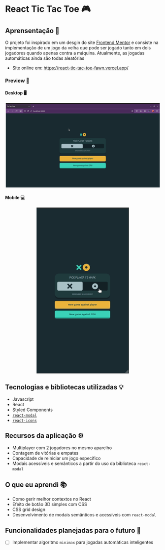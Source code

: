 # React Tic Tac Toe 🎮

## Aprensentação 🎥

O projeto foi inspirado em um desgin do site <a target="_blank" href="https://frontendmentor.io">Frontend Mentor</a> e consiste na implementação de um jogo da velha
que pode ser jogado tanto em dois jogadores quando apenas contra a máquina. Atualmente, as jogadas automáticas ainda são todas aleatórias
 - Site online em: https://react-tic-tac-toe-fawn.vercel.app/

### Preview 🍿

#### Desktop 🖥️

<p align="center">
  <img width="500" src="https://github.com/davifelix5/react-tic-tac-toe/blob/main/github-assets/tic-tac-toe.gif?raw=true" />
</p>

#### Mobile 💻
<p align="center">
  <img width="300" src="https://github.com/davifelix5/react-tic-tac-toe/blob/main/github-assets/tic-tac-toe-mobile.gif?raw=true" />
</p>

## Tecnologias e bibliotecas utilizadas 💡

- Javascript
- React
- Styled Components
- [`react-modal`](https://www.npmjs.com/package/react-modal)
- [`react-icons`](https://react-icons.github.io/react-icons/)

## Recursos da aplicação ⚙️

- Multiplayer com 2 jogadores no mesmo aparelho
- Contagem de vitórias e empates
- Capacidade de reiniciar um jogo específico
- Modais acessíveis e semânticos a partir do uso da biblioteca `react-modal`

## O que eu aprendi 📚

- Como gerir melhor contextos no React
- Efeito de botão 3D simples com CSS
- CSS grid design
- Desenvolvimento de modais semânticos e acessíveis com `react-modal`

## Funcionalidades planejadas para o futuro 📓

- [ ] Implementar algoritmo `minimax` para jogadas automáticas inteligentes
